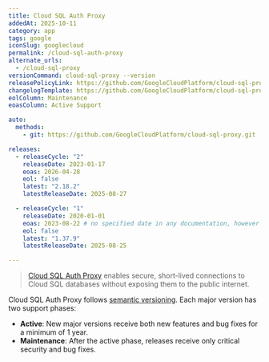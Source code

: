 ```yaml
---
title: Cloud SQL Auth Proxy
addedAt: 2025-10-11
category: app
tags: google
iconSlug: googlecloud
permalink: /cloud-sql-auth-proxy
alternate_urls:
  - /cloud-sql-proxy
versionCommand: cloud-sql-proxy --version
releasePolicyLink: https://github.com/GoogleCloudPlatform/cloud-sql-proxy?tab=readme-ov-file#support-policy
changelogTemplate: https://github.com/GoogleCloudPlatform/cloud-sql-proxy/releases/tag/__LATEST__
eolColumn: Maintenance
eoasColumn: Active Support

auto:
  methods:
    - git: https://github.com/GoogleCloudPlatform/cloud-sql-proxy.git

releases:
  - releaseCycle: "2"
    releaseDate: 2023-01-17
    eoas: 2026-04-28
    eol: false
    latest: "2.18.2"
    latestReleaseDate: 2025-08-27

  - releaseCycle: "1"
    releaseDate: 2020-01-01
    eoas: 2023-08-22 # no specified date in any documentation, however commits slow down greatly on this date https://github.com/GoogleCloudPlatform/cloud-sql-proxy/commits/v1.37.9/?after=cbba97d111c5c42f65b8b5037dcdfa4e795b2194+34
    eol: false
    latest: "1.37.9"
    latestReleaseDate: 2025-08-25

---
```


> [Cloud SQL Auth Proxy](https://cloud.google.com/sql/docs/mysql/sql-proxy) enables secure, short-lived connections to Cloud SQL databases without exposing them to the public internet.

Cloud SQL Auth Proxy follows [semantic versioning](https://semver.org/). Each major version has two support phases:

- **Active**: New major versions receive both new features and bug fixes for a minimum of 1 year.
- **Maintenance**: After the active phase, releases receive only critical security and bug fixes.
